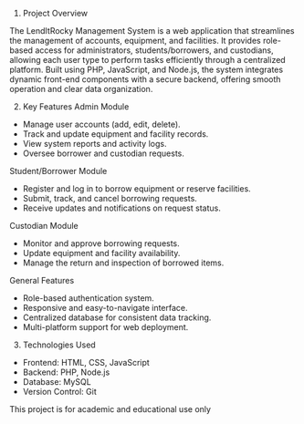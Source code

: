 1. Project Overview

  The LendItRocky Management System is a web application that streamlines the management of accounts, equipment, and facilities. It provides role-based access for administrators, students/borrowers, and custodians, allowing each user type to perform tasks efficiently through a centralized platform.
Built using PHP, JavaScript, and Node.js, the system integrates dynamic front-end components with a secure backend, offering smooth operation and clear data organization.

2. Key Features
Admin Module
- Manage user accounts (add, edit, delete).
- Track and update equipment and facility records.
- View system reports and activity logs.
- Oversee borrower and custodian requests.

Student/Borrower Module
- Register and log in to borrow equipment or reserve facilities.
- Submit, track, and cancel borrowing requests.
- Receive updates and notifications on request status.

Custodian Module
- Monitor and approve borrowing requests.
- Update equipment and facility availability.
- Manage the return and inspection of borrowed items.

General Features
- Role-based authentication system.
- Responsive and easy-to-navigate interface.
- Centralized database for consistent data tracking.
- Multi-platform support for web deployment.

3. Technologies Used
- Frontend: HTML, CSS, JavaScript
- Backend: PHP, Node.js
- Database: MySQL
- Version Control: Git

This project is for academic and educational use only
